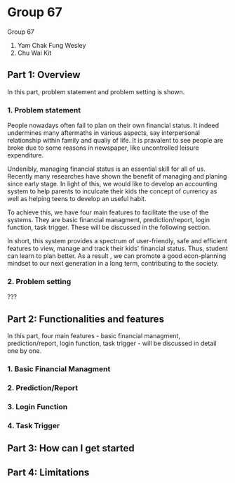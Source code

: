 # **Group 67**
Group 67
1. Yam Chak Fung Wesley
2. Chu Wai Kit
## **Part 1: Overview**
In this part, problem statement and problem setting is shown. 
### **1. Problem statement**
   People nowadays often fail to plan on their own financial status. It indeed undermines many aftermaths in various aspects, say interpersonal relationship within family and qualiy of life. It is pravalent to see people are broke due to some reasons in newspaper, like uncontrolled leisure expenditure. 
 
  Undenibly, managing financial status is an essential skill for all of us. Recently many researches have shown the benefit of managing and planing since early stage. In light of this, we would like to develop an accounting system to help parents to inculcate their kids the concept of currency as well as helping teens to develop an useful habit.
  
  To achieve this, we have four main features to facilitate the use of the systems. They are basic financial managment, prediction/report, login function, task trigger. These will be discussed in the following section. 
 
  In short, this system provides a spectrum of user-friendly, safe and efficient features to view, manage and track their kids' financial status. Thus, student can learn to plan better. As a result , we can promote a good econ-planning mindset to our next generation in a long term, contributing to the society. 
 
### **2. Problem setting**
???
  
## **Part 2: Functionalities and features**
  In this part, four main features - basic financial managment, prediction/report, login function, task trigger - will be discussed in detail one by one. 
### **1. Basic Financial Managment**

### **2. Prediction/Report**

### **3. Login Function**

### **4. Task Trigger**

## **Part 3: How can I get started**

## **Part 4: Limitations**
